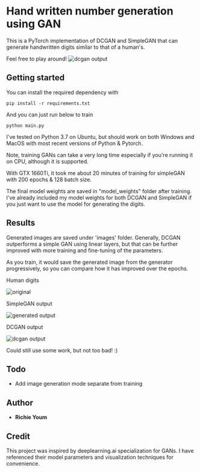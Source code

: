 # Hand written number generation using GAN
This is a PyTorch implementation of DCGAN and SimpleGAN that can generate handwritten digits similar to that of a human's. 

Feel free to play around!
![dcgan output](https://user-images.githubusercontent.com/43356500/95772146-45bd8300-0c8a-11eb-88ff-e4f6e1a49cdb.png)


## Getting started
You can install the required dependency with
```
pip install -r requirements.txt
```
And you can just run below to train
```
python main.py
```

I've tested on Python 3.7 on Ubuntu, but should work on both Windows and MacOS with most recent versions of Python & Pytorch.

Note, training GANs can take a very long time especially if you're running it on CPU, although it is supported. 

With GTX 1660Ti, it took me about 20 minutes of training for simpleGAN with 200 epochs & 128 batch size.

The final model weights are saved in "model_weights" folder after training. I've already included my model weights for both DCGAN and SimpleGAN if you just want to use the model for generating the digits.

## Results
Generated images are saved under 'images' folder. Generally, DCGAN outperforms a simple GAN using linear layers, but that can be further improved with more training and fine-tuning of the parameters.

As you train, it would save the generated image from the generator progressively, so you can compare how it has improved over the epochs.

Human digits

![original](https://user-images.githubusercontent.com/43356500/95690841-a0060780-0be8-11eb-9096-30b670c4ff4c.png)

SimpleGAN output

![generated output](https://user-images.githubusercontent.com/43356500/95690791-2b32cd80-0be8-11eb-8cf3-81f2e88553c0.png)

DCGAN output

![dcgan output](https://user-images.githubusercontent.com/43356500/95772146-45bd8300-0c8a-11eb-88ff-e4f6e1a49cdb.png)

Could still use some work, but not too bad! :)

## Todo
* Add image generation mode separate from training

## Author
* **Richie Youm**

## Credit
This project was inspired by deeplearning.ai specialization for GANs. I have referenced their model parameters and visualization techniques for convenience.
